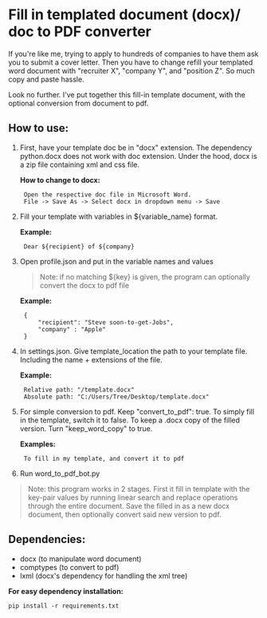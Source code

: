 # Fill in templated document (docx)/ doc to PDF converter

If you're like me, trying to apply to hundreds of companies to have them ask you to submit a cover letter. Then you have to change refill your templated word document with "recruiter X", "company Y", and "position Z". So much copy and paste hassle.

Look no further. I've put together this fill-in template document, with the optional conversion from document to pdf.



## How to use:

1. First, have your template doc be in "docx" extension. The dependency python.docx does not work with doc extension. Under the hood, docx is a zip file containing xml and css file.

    **How to change to docx:**

        Open the respective doc file in Microsoft Word.
        File -> Save As -> Select docx in dropdown menu -> Save
    
2. Fill your template with variables in ${variable_name} format.
        
    **Example:**

        Dear ${recipient} of ${company}

3. Open profile.json and put in the variable names and values

    >Note: if no matching ${key} is given, the program can optionally convert the docx to pdf file

    **Example:**

        {
            "recipient": "Steve soon-to-get-Jobs",
            "company" : "Apple"
        }

4. In settings.json. Give template_location the path to your template file. Including the name + extensions of the file.
   
   **Example:**

        Relative path: "/template.docx"
        Absolute path: "C:/Users/Tree/Desktop/template.docx"

5. For simple conversion to pdf. Keep "convert_to_pdf": true. To simply fill in the template, switch it to false. To keep a .docx copy of the filled version. Turn "keep_word_copy" to true. 

    **Examples:**

        To fill in my template, and convert it to pdf

6. Run word_to_pdf_bot.py


>Note: this program works in 2 stages. First it fill in template with the key-pair values by running linear search and replace operations through the entire document. Save the filled in as a new docx document, then optionally convert said new version to pdf. 

## Dependencies:

   - docx (to manipulate word document)
   - comptypes (to convert to pdf)
   - lxml (docx's dependency for handling the xml tree)

**For easy dependency installation:**

    pip install -r requirements.txt
